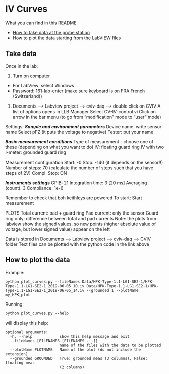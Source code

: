 # IV Curves

What you can find in this README
* [How to take data at the probe station](#takedata)
* How to plot the data starting from the LabVIEW files

## Take data

Once in the lab: 

1. Turn on computer
  * For LabView: select Windows 
  * Password: 161-lab-enter (make sure keyboard is on FRA French (Switzerland))
1. Documents —> Labview project —> cviv-daq —> double click on CVIV 
A list of options opens in LLB Manager 
Select CV-IV-control.vi 
Click on arrow in the bar menu (to go from “modification” mode to “user” mode)

Settings: 
***Sample and environment parameters***
Device name: write sensor name 
Select pFZ (it puts the voltage to negative) 
Tester: put your name

***Basic measurement conditions***
Type of measurement - choose one of these (depending on what you want to do)
IV: floating guard ring 
IV with two I-meter: grounded guard ring

Measurement configuration
Start: -0
Stop: -140 (it depends on the sensor!!) 
Number of steps: 70 (calculate the number of steps such that you have steps of 2V) 
Compl. Stop: ON

***Instruments settings***
GPIB: 21
Integration time: 3 [20 ms]
Averaging (count): 3 
Compliance: 1e-6 

Remember to check that boh keithleys are powered 
To start: Start measurement 

PLOTS
Total current: pad + guard ring 
Pad current: only the sensor 
Guard ring only: difference between total and pad currents 
Note: the plots from labview show the signed values, so new points (higher absolute value of voltage, but lower signed value) appear on the left 

Data is stored in Documents —> Labview project —> cviv-daq —> CVIV folder
Text files can be plotted with the python code in the link above 

## How to plot the data

Example:
```
python plot_curves.py --fileNames Data/HPK-Type-1.1-LG1-SE2-1/HPK-Type-1.1-LG1-SE2-1_2019-06-05_10.iv Data/HPK-Type-1.1-LG1-SE2-1/HPK-Type-1.1-LG1-SE2-1_2019-06-05_14.iv --grounded 1 --plotName my_HPK_plot
```

Running:
```
python plot_curves.py --help
```

will display this help:

```
optional arguments:
  -h, --help            show this help message and exit
  --fileNames [FILENAMES [FILENAMES ...]]
                        name of the files with the data to be plotted
  --plotName PLOTNAME   Name of the plot (do not include the extension)
  --grounded GROUNDED   True: grounded meas (3 columns), False: floating meas
                        (2 columns)

```